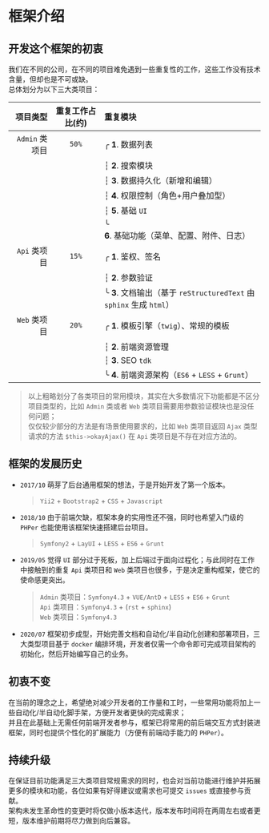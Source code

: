 
# 框架介绍

## 开发这个框架的初衷  

我们在不同的公司，在不同的项目难免遇到一些重复性的工作，这些工作没有技术含量，但却也是不可或缺。  
总体划分为以下三大类项目：  

| 项目类型 | 重复工作占比(约) | 重复模块 |  
| -------: | :-------: | :------- |  
| `Admin` 类项目 | `50%` | ╭ **1**. 数据列表 |  
| | | ┆ **2**. 搜索模块 |  
| | | ┆ **3**. 数据持久化（新增和编辑） |  
| | | ┆ **4**. 权限控制（角色+用户叠加型） |  
| | | ┆ **5**. 基础 `UI` |  
| | | ╰ **6**. 基础功能（菜单、配置、附件、日志） |  
| `Api` 类项目 | `15%` | ╭ **1**. 鉴权、签名 |  
| | | ┆ **2**. 参数验证 |  
| | | ╰ **3**. 文档输出（基于 `reStructuredText` 由 `sphinx` 生成 `html`） |  
| `Web` 类项目 | `20%` | ╭ **1**. 模板引擎（`twig`）、常规的模板 |  
| | | ┆ **2**. 前端资源管理 |  
| | | ┆ **3**. SEO `tdk` |  
| | | ╰ **4**. 前端资源架构（`ES6` + `LESS` + `Grunt`） |  

> 以上粗略划分了各类项目的常用模块，其实在大多数情况下功能都是不区分项目类型的，比如 `Admin` 类或者 `Web` 类项目需要用参数验证模块也是没任何问题；  
> 仅仅较少部分的方法是有场景使用要求的，比如 `Web` 类项目返回 `Ajax` 类型请求的方法 `$this->okayAjax()` 在 `Api` 类项目是不存在对应方法的。  

## 框架的发展历史  

- `2017/10` 萌芽了后台通用框架的想法，于是开始开发了第一个版本。  

	> `Yii2` + `Bootstrap2` + `CSS` + `Javascript`  
	
- `2018/10` 由于前端欠缺，框架本身的实用性还不强，同时也希望入门级的 `PHPer` 也能使用该框架快速搭建后台项目。  

	> `Symfony2` + `LayUI` + `LESS` + `ES6` + `Grunt`  
	
- `2019/05` 觉得 `UI` 部分过于死板，加上后端过于面向过程化；与此同时在工作中接触到的重复 `Api` 类项目和 `Web` 类项目也很多，于是决定重构框架，使它的使命感更突出。  

	> `Admin` 类项目：`Symfony4.3` + `VUE/AntD` + `LESS` + `ES6` + `Grunt`  
	`Api` 类项目：`Symfony4.3` + (`rst` + `sphinx`)  
	`Web` 类项目：`Symfony4.3`  
	
- `2020/07` 框架初步成型，开始完善文档和自动化/半自动化创建和部署项目，三大类型项目基于 `docker` 编排环境，开发者仅需一个命令即可完成项目架构的初始化，然后开始编写自己的业务。  

## 初衷不变

在当前的理念之上，希望绝对减少开发者的工作量和工时，一些常用功能将加上一些自动化/半自动化脚手架，方便开发者更快的完成需求；  
并且在此基础上无需任何前端开发者参与，框架已将常用的前后端交互方式封装进框架，同时也提供个性化的扩展能力（方便有前端动手能力的 `PHPer`）。  
	
## 持续升级

在保证目前功能满足三大类项目常规需求的同时，也会对当前功能进行维护并拓展更多的模块和功能，各位如果有好得建议或需求也可提交 `issues` 或直接参与贡献。  
架构未发生革命性的变更时将仅做小版本迭代，版本发布时间将在两周左右或者更短，版本维护前期将尽力做到向后兼容。   
